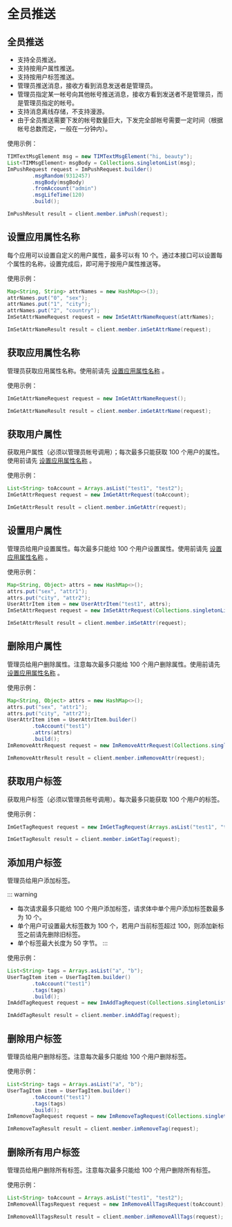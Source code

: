 # 全员推送

## 全员推送

- 支持全员推送。
- 支持按用户属性推送。
- 支持按用户标签推送。
- 管理员推送消息，接收方看到消息发送者是管理员。
- 管理员指定某一帐号向其他帐号推送消息，接收方看到发送者不是管理员，而是管理员指定的帐号。
- 支持消息离线存储，不支持漫游。
- 由于全员推送需要下发的帐号数量巨大，下发完全部帐号需要一定时间（根据帐号总数而定，一般在一分钟内）。

使用示例：

```java
TIMTextMsgElement msg = new TIMTextMsgElement("hi, beauty");
List<TIMMsgElement> msgBody = Collections.singletonList(msg);
ImPushRequest request = ImPushRequest.builder()
        .msgRandom(9312457)
        .msgBody(msgBody)
        .fromAccount("admin")
        .msgLifeTime(120)
        .build();

ImPushResult result = client.member.imPush(request);
```

## 设置应用属性名称

每个应用可以设置自定义的用户属性，最多可以有 10 个。通过本接口可以设置每个属性的名称，设置完成后，即可用于按用户属性推送等。

使用示例：

```java
Map<String, String> attrNames = new HashMap<>(3);
attrNames.put("0", "sex");
attrNames.put("1", "city");
attrNames.put("2", "country");
ImSetAttrNameRequest request = new ImSetAttrNameRequest(attrNames);

ImSetAttrNameResult result = client.member.imSetAttrName(request);
```

## 获取应用属性名称

管理员获取应用属性名称。使用前请先 [设置应用属性名称](#设置应用属性名称) 。

使用示例：

```java
ImGetAttrNameRequest request = new ImGetAttrNameRequest();

ImGetAttrNameResult result = client.member.imGetAttrName(request);
```

## 获取用户属性

获取用户属性（必须以管理员帐号调用）；每次最多只能获取 100 个用户的属性。使用前请先 [设置应用属性名称](#设置应用属性名称) 。

使用示例：

```java
List<String> toAccount = Arrays.asList("test1", "test2");
ImGetAttrRequest request = new ImGetAttrRequest(toAccount);

ImGetAttrResult result = client.member.imGetAttr(request);
```

## 设置用户属性

管理员给用户设置属性。每次最多只能给 100 个用户设置属性。使用前请先 [设置应用属性名称](#设置应用属性名称) 。

使用示例：

```java
Map<String, Object> attrs = new HashMap<>();
attrs.put("sex", "attr1");
attrs.put("city", "attr2");
UserAttrItem item = new UserAttrItem("test1", attrs);
ImSetAttrRequest request = new ImSetAttrRequest(Collections.singletonList(item));

ImSetAttrResult result = client.member.imSetAttr(request);
```

## 删除用户属性

管理员给用户删除属性。注意每次最多只能给 100 个用户删除属性。使用前请先 [设置应用属性名称](#设置应用属性名称) 。

使用示例：

```java
Map<String, Object> attrs = new HashMap<>();
attrs.put("sex", "attr1");
attrs.put("city", "attr2");
UserAttrItem item = UserAttrItem.builder()
        .toAccount("test1")
        .attrs(attrs)
        .build();
ImRemoveAttrRequest request = new ImRemoveAttrRequest(Collections.singletonList(item));

ImRemoveAttrResult result = client.member.imRemoveAttr(request);
```

## 获取用户标签

获取用户标签（必须以管理员帐号调用）。每次最多只能获取 100 个用户的标签。

使用示例：

```java
ImGetTagRequest request = new ImGetTagRequest(Arrays.asList("test1", "test2"));

ImGetTagResult result = client.member.imGetTag(request);
```

## 添加用户标签

管理员给用户添加标签。

::: warning

- 每次请求最多只能给 100 个用户添加标签，请求体中单个用户添加标签数最多为 10 个。
- 单个用户可设置最大标签数为 100 个，若用户当前标签超过 100，则添加新标签之前请先删除旧标签。
- 单个标签最大长度为 50 字节。
  :::

使用示例：

```java
List<String> tags = Arrays.asList("a", "b");
UserTagItem item = UserTagItem.builder()
        .toAccount("test1")
        .tags(tags)
        .build();
ImAddTagRequest request = new ImAddTagRequest(Collections.singletonList(item));

ImAddTagResult result = client.member.imAddTag(request);
```

## 删除用户标签

管理员给用户删除标签。注意每次最多只能给 100 个用户删除标签。

使用示例：

```java
List<String> tags = Arrays.asList("a", "b");
UserTagItem item = UserTagItem.builder()
        .toAccount("test1")
        .tags(tags)
        .build();
ImRemoveTagRequest request = new ImRemoveTagRequest(Collections.singletonList(item));

ImRemoveTagResult result = client.member.imRemoveTag(request);
```

## 删除所有用户标签

管理员给用户删除所有标签。注意每次最多只能给 100 个用户删除所有标签。

使用示例：

```java
List<String> toAccount = Arrays.asList("test1", "test2");
ImRemoveAllTagsRequest request = new ImRemoveAllTagsRequest(toAccount);

ImRemoveAllTagsResult result = client.member.imRemoveAllTags(request);
```
